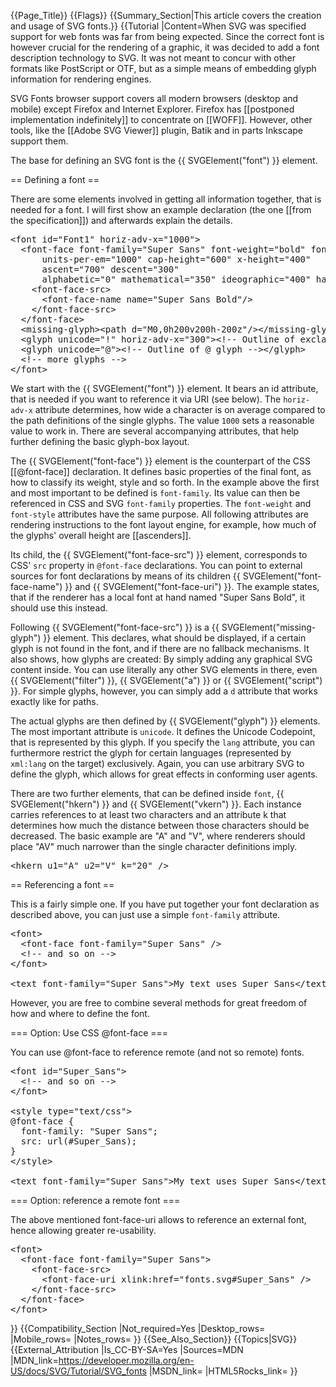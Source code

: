 {{Page_Title}}
{{Flags}}
{{Summary_Section|This article covers the creation and usage of SVG fonts.}}
{{Tutorial
|Content=When SVG was specified support for web fonts was far from being expected. Since the correct font is however crucial for the rendering of a graphic, it was decided to add a font description technology to SVG. It was not meant to concur with other formats like PostScript or OTF, but as a simple means of embedding glyph information for rendering engines.
 
SVG Fonts browser support covers all modern browsers (desktop and mobile) except Firefox and Internet Explorer. Firefox has [[postponed implementation indefinitely]] to concentrate on [[WOFF]]. However, other tools, like the [[Adobe SVG Viewer]] plugin, Batik and in parts Inkscape support them. 

The base for defining an SVG font is the {{ SVGElement("font") }} element.
 
== Defining a font ==
 
There are some elements involved in getting all information together, that is needed for a font. I will first show an example declaration (the one [[from the specification]]) and afterwards explain the details.
 
<pre>&lt;font id="Font1" horiz-adv-x="1000"&gt;
  &lt;font-face font-family="Super Sans" font-weight="bold" font-style="normal"
      units-per-em="1000" cap-height="600" x-height="400"
      ascent="700" descent="300"
      alphabetic="0" mathematical="350" ideographic="400" hanging="500"&gt;
    &lt;font-face-src&gt;
      &lt;font-face-name name="Super Sans Bold"/&gt;
    &lt;/font-face-src&gt;
  &lt;/font-face&gt;
  &lt;missing-glyph&gt;&lt;path d="M0,0h200v200h-200z"/&gt;&lt;/missing-glyph&gt;
  &lt;glyph unicode="!" horiz-adv-x="300"&gt;&lt;!-- Outline of exclam. pt. glyph --&gt;&lt;/glyph&gt;
  &lt;glyph unicode="@"&gt;&lt;!-- Outline of @ glyph --&gt;&lt;/glyph&gt;
  &lt;!-- more glyphs --&gt;
&lt;/font&gt;</pre>
 
We start with the {{ SVGElement("font") }} element. It bears an id attribute, that is needed if you want to reference it via URI (see below). The <code>horiz-adv-x</code> attribute determines, how wide a character is on average compared to the path definitions of the single glyphs. The value <code>1000</code> sets a reasonable value to work in. There are several accompanying attributes, that help further defining the basic glyph-box layout.
 
The {{ SVGElement("font-face") }} element is the counterpart of the CSS [[@font-face]] declaration. It defines basic properties of the final font, as how to classify its weight, style and so forth. In the example above the first and most important to be defined is <code>font-family</code>. Its value can then be referenced in CSS and SVG <code>font-family</code> properties. The <code>font-weight</code> and <code>font-style</code> attributes have the same purpose. All following attributes are rendering instructions to the font layout engine, for example, how much of the glyphs' overall height are [[ascenders]].

Its child, the {{ SVGElement("font-face-src") }} element, corresponds to CSS' <code>src</code> property in <code>@font-face</code> declarations. You can point to external sources for font declarations by means of its children {{ SVGElement("font-face-name") }} and {{ SVGElement("font-face-uri") }}. The example states, that if the renderer has a local font at hand named "Super Sans Bold", it should use this instead.
 
Following {{ SVGElement("font-face-src") }} is a {{ SVGElement("missing-glyph") }} element. This declares, what should be displayed, if a certain glyph is not found in the font, and if there are no fallback mechanisms. It also shows, how glyphs are created: By simply adding any graphical SVG content inside. You can use literally any other SVG elements in there, even {{ SVGElement("filter") }}, {{ SVGElement("a") }} or {{ SVGElement("script") }}. For simple glyphs, however, you can simply add a <code>d</code> attribute that works exactly like for paths.
 
The actual glyphs are then defined by {{ SVGElement("glyph") }} elements. The most important attribute is <code>unicode</code>. It defines the Unicode Codepoint, that is represented by this glyph. If you specify the <code>lang</code> attribute, you can furthermore restrict the glyph for certain languages (represented by <code>xml:lang</code> on the target) exclusively. Again, you can use arbitrary SVG to define the glyph, which allows for great effects in conforming user agents.
 
There are two further elements, that can be defined inside <code>font</code>, {{ SVGElement("hkern") }} and {{ SVGElement("vkern") }}. Each instance carries references to at least two characters and an attribute k that determines how much the distance between those characters should be decreased. The basic example are "A" and "V", where renderers should place "AV" much narrower than the single character definitions imply.

<pre>&lt;hkern u1="A" u2="V" k="20" /&gt;</pre>
 
== Referencing a font ==
 
This is a fairly simple one. If you have put together your font declaration as described above, you can just use a simple <code>font-family</code> attribute.
 
<pre>&lt;font&gt;
  &lt;font-face font-family="Super Sans" /&gt;
  &lt;!-- and so on --&gt;
&lt;/font&gt;

&lt;text font-family="Super Sans"&gt;My text uses Super Sans&lt;/text&gt;</pre>
 
However, you are free to combine several methods for great freedom of how and where to define the font.
 
=== Option: Use CSS @font-face ===
 
You can use @font-face to reference remote (and not so remote) fonts.
 
<pre>&lt;font id="Super_Sans"&gt;
  &lt;!-- and so on --&gt;
&lt;/font&gt;

&lt;style type="text/css"&gt;
@font-face {
  font-family: "Super Sans";
  src: url(#Super_Sans);
}
&lt;/style&gt;

&lt;text font-family="Super Sans"&gt;My text uses Super Sans&lt;/text&gt;</pre>
 
=== Option: reference a remote font ===
 
The above mentioned font-face-uri allows to reference an external font, hence allowing greater re-usability.
 
<pre>&lt;font&gt;
  &lt;font-face font-family="Super Sans"&gt;
    &lt;font-face-src&gt;
      &lt;font-face-uri xlink:href="fonts.svg#Super_Sans" /&gt;
    &lt;/font-face-src&gt;
  &lt;/font-face&gt;
&lt;/font&gt; </pre>
}}
{{Compatibility_Section
|Not_required=Yes
|Desktop_rows=
|Mobile_rows=
|Notes_rows=
}}
{{See_Also_Section}}
{{Topics|SVG}}
{{External_Attribution
|Is_CC-BY-SA=Yes
|Sources=MDN
|MDN_link=https://developer.mozilla.org/en-US/docs/SVG/Tutorial/SVG_fonts
|MSDN_link=
|HTML5Rocks_link=
}}